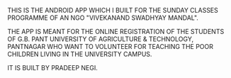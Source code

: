 THIS IS THE ANDROID APP WHICH I BUILT FOR THE SUNDAY CLASSES PROGRAMME OF AN NGO "VIVEKANAND SWADHYAY MANDAL". 

THE APP IS MEANT FOR THE ONLINE REGISTRATION OF THE STUDENTS OF G.B. PANT UNIVERSITY OF AGRICULTURE & TECHNOLOGY, PANTNAGAR WHO WANT TO VOLUNTEER FOR TEACHING THE POOR CHILDREN LIVING IN THE UNIVERSITY CAMPUS.

IT IS BUILT BY PRADEEP NEGI.
